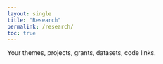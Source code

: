 ```yaml
---
layout: single
title: "Research"
permalink: /research/
toc: true
---
```


Your themes, projects, grants, datasets, code links.
